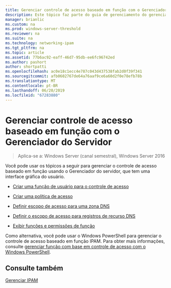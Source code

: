 ```yaml
---
title: Gerenciar controle de acesso baseado em função com o Gerenciador do Servidor
description: Este tópico faz parte do guia de gerenciamento do gerenciamento de endereço IP (IPAM) no Windows Server 2016.
manager: brianlic
ms.custom: na
ms.prod: windows-server-threshold
ms.reviewer: na
ms.suite: na
ms.technology: networking-ipam
ms.tgt_pltfrm: na
ms.topic: article
ms.assetid: 77b6ac92-eaff-46d7-95db-ee6fc96742ed
ms.author: pashort
author: shortpatti
ms.openlocfilehash: ac0e18c1ecc4e787c043d437538fab2d0f39f341
ms.sourcegitcommit: afb0602767de64a76aaf9ce6a60d2f0e78efb78b
ms.translationtype: MT
ms.contentlocale: pt-BR
ms.lasthandoff: 06/20/2019
ms.locfileid: "67283880"
---
```

# <a name="manage-role-based-access-control-with-server-manager"></a>Gerenciar controle de acesso baseado em função com o Gerenciador do Servidor

>Aplica-se a: Windows Server (canal semestral), Windows Server 2016

Você pode usar os tópicos a seguir para gerenciar o controle de acesso baseado em função usando o Gerenciador do servidor, que tem uma interface gráfica do usuário.  
  
-   [Criar uma função de usuário para o controle de acesso](../../technologies/ipam/Create-a-User-Role-for-Access-Control.md)  
  
-   [Criar uma política de acesso](../../technologies/ipam/Create-an-Access-Policy.md)  
  
-   [Definir escopo de acesso para uma zona DNS](../../technologies/ipam/Set-Access-Scope-for-a-DNS-Zone.md)
  
-   [Definir o escopo de acesso para registros de recurso DNS](../../technologies/ipam/Set-Access-Scope-for-DNS-Resource-Records.md)
  
-   [Exibir funções e permissões de função](../../technologies/ipam/View-Roles-and-Role-Permissions.md)
  
Como alternativa, você pode usar o Windows PowerShell para gerenciar o controle de acesso baseado em função IPAM. Para obter mais informações, consulte [gerenciar função com base em controle de acesso com o Windows PowerShell](../../technologies/ipam/Manage-Role-Based-Access-Control-with-Windows-PowerShell.md).
  
## <a name="see-also"></a>Consulte também  
[Gerenciar IPAM](Manage-IPAM.md)  
  


